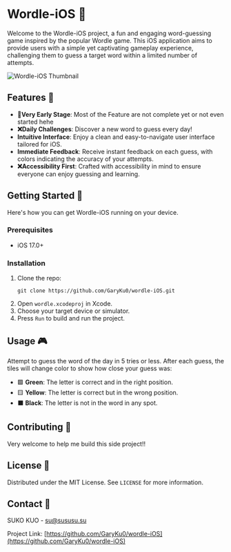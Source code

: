 # Wordle-iOS 🎲

Welcome to the Wordle-iOS project, a fun and engaging word-guessing game inspired by the popular Wordle game. This iOS application aims to provide users with a simple yet captivating gameplay experience, challenging them to guess a target word within a limited number of attempts.

![Wordle-iOS Thumbnail](https://i.imgur.com/eTp7GNj.png)

## Features 🚀
- **🚧Very Early Stage**: Most of the Feature are not complete yet or not even started hehe 
- **❌Daily Challenges**: Discover a new word to guess every day!
- **Intuitive Interface**: Enjoy a clean and easy-to-navigate user interface tailored for iOS.
- **Immediate Feedback**: Receive instant feedback on each guess, with colors indicating the accuracy of your attempts.
- **❌Accessibility First**: Crafted with accessibility in mind to ensure everyone can enjoy guessing and learning.

## Getting Started 🏁

Here's how you can get Wordle-iOS running on your device.

### Prerequisites

- iOS 17.0+

### Installation

1. Clone the repo:
   ```
   git clone https://github.com/GaryKu0/wordle-iOS.git
   ```
2. Open `wordle.xcodeproj` in Xcode.
3. Choose your target device or simulator.
4. Press `Run` to build and run the project.

## Usage 🎮

Attempt to guess the word of the day in 5 tries or less. After each guess, the tiles will change color to show how close your guess was:

- 🟩 **Green**: The letter is correct and in the right position.
- 🟨 **Yellow**: The letter is correct but in the wrong position.
- ⬛️ **Black**: The letter is not in the word in any spot.

## Contributing 🤝

Very welcome to help me build this side project!!

## License 📄

Distributed under the MIT License. See `LICENSE` for more information.

## Contact 📧

SUKO KUO - su@sususu.su

Project Link: [https://github.com/GaryKu0/wordle-iOS](https://github.com/GaryKu0/wordle-iOS)